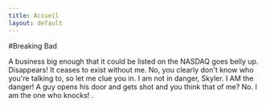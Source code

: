 ```yaml
---
title: Accueil
layout: default
---
```

#Breaking Bad

A business big enough that it could be listed on the NASDAQ goes belly up. Disappears! It ceases to exist without me. No, you clearly don't know who you're talking to, so let me clue you in. I am not in danger, Skyler.
 I AM the danger! A guy opens his door and gets shot and you think that of me? No. I am the one who knocks! . </p>
